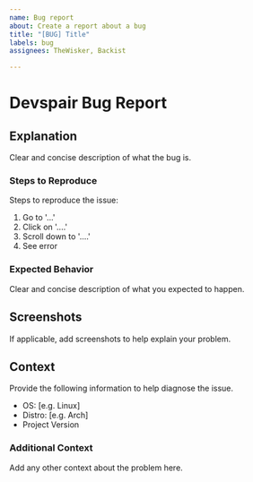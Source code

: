 ```yaml
---
name: Bug report
about: Create a report about a bug
title: "[BUG] Title"
labels: bug
assignees: TheWisker, Backist

---
```


# Devspair Bug Report

## Explanation

Clear and concise description of what the bug is.

### Steps to Reproduce

Steps to reproduce the issue:

1. Go to '...'
2. Click on '....'
3. Scroll down to '....'
4. See error

### Expected Behavior

Clear and concise description of what you expected to happen.

## Screenshots

If applicable, add screenshots to help explain your problem.

## Context

Provide the following information to help diagnose the issue.

- OS: [e.g. Linux]
- Distro: [e.g. Arch]
- Project Version

### Additional Context

Add any other context about the problem here.